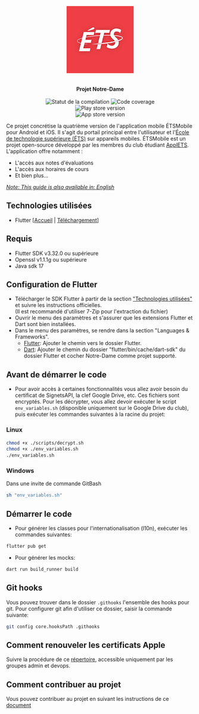 <div align="center">
  <img src="https://raw.githubusercontent.com/ApplETS/Notre-Dame/master/docs/images/ETS_logo.png" alt="ETS"/>
  <p>
    <br /><strong>Projet Notre-Dame</strong>
    <br />
    <br />
    <a href="https://github.com/ApplETS/Notre-Dame/actions/workflows/master-workflow.yaml" style="text-decoration: none;">
      <img src="https://github.com/ApplETS/Notre-Dame/actions/workflows/master-workflow.yaml/badge.svg?branch=master" alt="Statut de la compilation"/>
    </a>
    <img src="https://img.shields.io/endpoint?url=https://gist.githubusercontent.com/clubapplets-server/e51406de3b919a69f396642a2bcb413c/raw/notre_dame_master_badge_coverage.json" alt="Code coverage"/>
    <br />
    <img src="https://img.shields.io/endpoint?color=green&logo=google-play&logoColor=green&url=https%3A%2F%2Fplay.cuzi.workers.dev%2Fplay%3Fi%3Dca.etsmtl.applets.etsmobile%26l%3DPlay%2520Store%2520version%26m%3Dv%24version" alt="Play store version"/>
    <br />
    <img src="https://img.shields.io/itunes/v/557463461?label=App%20Store%20version&logo=appstore" alt="App store version"/>
    <br />
  </p>
</div>

Ce projet concrétise la quatrième version de l'application mobile ÉTSMobile pour Android et iOS. Il
s'agit du portail principal entre l'utilisateur et
l'[École de technologie supérieure (ÉTS)](https://www.etsmtl.ca/) sur appareils mobiles. ÉTSMobile
est un projet open-source développé par les membres du club
étudiant [ApplETS](https://clubapplets.ca/). L'application offre notamment :

* L'accès aux notes d'évaluations
* L'accès aux horaires de cours
* Et bien plus...

<ins>_Note: This guide is also available in: [English](README.md)_<ins/>

## Technologies utilisées

* Flutter [[Accueil](https://docs.flutter.dev) |
  [Téléchargement](https://docs.flutter.dev/get-started/install)]

## Requis

- Flutter SDK v3.32.0 ou supérieure
- Openssl v1.1.1g ou supérieure
- Java sdk 17

## Configuration de Flutter

- Télécharger le SDK Flutter à partir de la
  section ["Technologies utilisées"](#Technologies-utilisées)
  et suivre les instructions officielles.<br>
  (Il est recommandé d'utiliser 7-Zip pour l'extraction du fichier)
- Ouvrir le menu des paramètres et s'assurer que les extensions Flutter et Dart sont bien
  installées.
- Dans le menu des paramètres, se rendre dans la section "Languages & Frameworks".
    - <ins>Flutter</ins>: Ajouter le chemin vers le dossier Flutter.
    - <ins>Dart</ins>: Ajouter le chemin du dossier "flutter/bin/cache/dart-sdk" du dossier Flutter
      et cocher Notre-Dame comme projet supporté.

## Avant de démarrer le code

- Pour avoir accès à certaines fonctionnalités vous allez avoir besoin du certificat de SignetsAPI,
  la clef Google Drive, etc. Ces fichiers sont encryptés.
  Pour les décrypter, vous allez devoir exécuter le script `env_variables.sh` (disponible uniquement
  sur le Google Drive du club), puis exécuter les commandes suivantes à la racine du projet:

### Linux

```sh
chmod +x ./scripts/decrypt.sh
chmod +x ./env_variables.sh
./env_variables.sh
```

### Windows

Dans une invite de commande GitBash

```sh
sh "env_variables.sh"
```

## Démarrer le code

- Pour générer les classes pour l'internationalisation (l10n), exécuter les commandes suivantes:

```bash
flutter pub get
```

- Pour générer les mocks:

```bash
dart run build_runner build
```

## Git hooks

Vous pouvez trouver dans le dossier `.githooks` l'ensemble des hooks pour git. Pour configurer git
afin d'utiliser ce dossier, saisir la commande suivante:

```bash
git config core.hooksPath .githooks
```

## Comment renouveler les certificats Apple

Suivre la procédure de
ce [répertoire](https://github.com/ApplETS/fastlane-ios-certificates/blob/master/README.md),
accessible uniquement par les groupes admin et devops.

## Comment contribuer au projet

Vous pouvez contribuer au projet en suivant les instructions de ce [document](CONTRIBUTING.fr.md)
